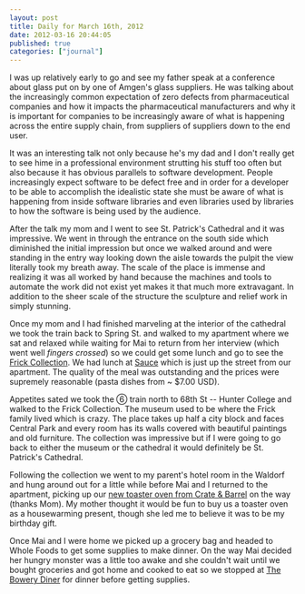```yaml
---
layout: post
title: Daily for March 16th, 2012
date: 2012-03-16 20:44:05
published: true
categories: ["journal"]
---
```

 
I was up relatively early to go and see my father speak at a conference about glass put on by one of Amgen's glass suppliers. He was talking about the increasingly common expectation of zero defects from pharmaceutical companies and how it impacts the pharmaceutical manufacturers and why it is important for companies to be increasingly aware of what is happening across the entire supply chain, from suppliers of suppliers down to the end user.

It was an interesting talk not only because he's my dad and I don't really get to see hime in a professional environment strutting his stuff too often but also because it has obvious parallels to software development. People increasingly expect software to be defect free and in order for a developer to be able to accomplish the idealistic state she must be aware of what is happening from inside software libraries and even libraries used by libraries to how the software is being used by the audience.

After the talk my mom and I went to see St. Patrick's Cathedral and it was impressive. We went in through the entrance on the south side which diminished the initial impression but once we walked around and were standing in the entry way looking down the aisle towards the pulpit the view literally took my breath away. The scale of the place is immense and realizing it was all worked by hand because the machines and tools to automate the work did not exist yet makes it that much more extravagant. In addition to the sheer scale of the structure the sculpture and relief work in simply stunning.

Once my mom and I had finished marveling at the interior of the cathedral we took the train back to Spring St. and walked to my apartment where we sat and relaxed while waiting for Mai to return from her interview (which went well *fingers crossed*) so we could get some lunch and go to see the [Frick Collection](http://www.frick.org/). We had lunch at [Sauce](http://www.saucerestaurant.com/) which is just up the street from our apartment. The quality of the meal was outstanding and the prices were supremely reasonable (pasta dishes from ~ $7.00 USD).

Appetites sated we took the ➅ train north to 68th St -- Hunter College and walked to the Frick Collection. The museum used to be where the Frick family lived which is crazy. The place takes up half a city block and faces Central Park and every room has its walls covered with beautiful paintings and old furniture. The collection was impressive but if I were going to go back to either the museum or the cathedral it would definitely be St. Patrick's Cathedral.

Following the collection we went to my parent's hotel room in the Waldorf and hung around out for a little while before Mai and I returned to the apartment, picking up our [new toaster oven from Crate & Barrel](http://www.crateandbarrel.com/kitchen-and-food/ovens/breville-smart-oven/s676792) on the way (thanks Mom). My mother thought it would be fun to buy us a toaster oven as a housewarming present, though she led me to believe it was to be my birthday gift.

Once Mai and I were home we picked up a grocery bag and headed to Whole Foods to get some supplies to make dinner. On the way Mai decided her hungry monster was a little too awake and she couldn't wait until we bought groceries and got home and cooked to eat so we stopped at [The Bowery Diner](http://bowerydiner.com/) for dinner before getting supplies.